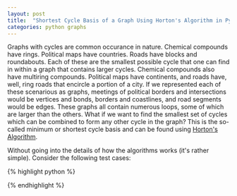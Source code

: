 ```yaml
---
layout: post
title:  "Shortest Cycle Basis of a Graph Using Horton's Algorithm in Python"
categories: python graphs
---
```


Graphs with cycles are common occurance in nature. Chemical compounds have
rings. Political maps have countries. Roads have blocks and roundabouts. Each
of these are the smallest possible cycle that one can find in within a graph
that contains larger cycles. Chemical compounds also have multiring compounds.
Political maps have continents, and roads have, well, ring roads that encircle
a portion of a city. If we represented each of these scenarious as graphs,
meetings of political borders and intersections would be vertices and bonds,
borders and coastlines, and road segments would be edges. These graphs all
contain numerous loops, some of which are larger than the others. What if we
want to find the smallest set of cycles which can be combined to form any other
cycle in the graph? This is the so-called minimum or shortest cycle basis
and can be found using [Horton's Algorithm](http://epubs.siam.org/doi/abs/10.1137/0216026).

Without going into the details of how the algorithms works (it's rather simple).
Consider the following test cases:


{% highlight python %}

{% endhighlight %}

